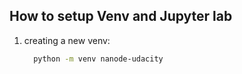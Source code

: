 ## How to setup Venv and Jupyter lab

1. creating a new venv: 
    ```bash
      python -m venv nanode-udacity
    ```
